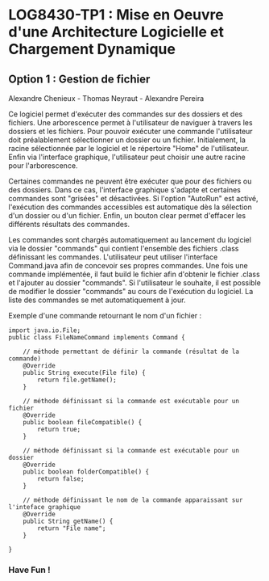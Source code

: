 # LOG8430-TP1 : Mise en Oeuvre d'une Architecture Logicielle et Chargement Dynamique
## Option 1 : Gestion de fichier
Alexandre Chenieux - Thomas Neyraut - Alexandre Pereira

Ce logiciel permet d'exécuter des commandes sur des dossiers et des fichiers. Une arborescence permet à l'utilisateur de naviguer à travers les dossiers et les fichiers. Pour pouvoir exécuter une commande l'utilisateur doit préalablement sélectionner un dossier ou un fichier. Initialement, la racine sélectionnée par le logiciel et le répertoire "Home" de l'utilisateur. Enfin via l'interface graphique, l'utilisateur peut choisir une autre racine pour l'arborescence.

Certaines commandes ne peuvent être exécuter que pour des fichiers ou des dossiers. Dans ce cas, l'interface graphique s'adapte et certaines commandes sont "grisées" et désactivées. Si l'option "AutoRun" est activé, l'exécution des commandes accessibles est automatique dès la sélection d'un dossier ou d'un fichier. Enfin, un bouton clear permet d'effacer les différents résultats des commandes.

Les commandes sont chargés automatiquement au lancement du logiciel via le dossier "commands" qui contient l'ensemble des fichiers .class définissant les commandes. L'utilisateur peut utiliser l'interface Command.java afin de concevoir ses propres commandes. Une fois une commande implémentée, il faut build le fichier afin d'obtenir le fichier .class et l'ajouter au dossier "commands". Si l'utilisateur le souhaite, il est possible de modifier le dossier "commands" au cours de l'exécution du logiciel. La liste des commandes se met automatiquement à jour.

Exemple d'une commande retournant le nom d'un fichier : 

    import java.io.File;
    public class FileNameCommand implements Command {

        // méthode permettant de définir la commande (résultat de la commande)
        @Override
        public String execute(File file) {
            return file.getName();
        }
        
        // méthode définissant si la commande est exécutable pour un fichier
        @Override
        public boolean fileCompatible() {
            return true;
        }
            
        // méthode définissant si la commande est exécutable pour un dossier
        @Override
        public boolean folderCompatible() {
            return false;
        }
            
        // méthode définissant le nom de la commande apparaissant sur l'inteface graphique
        @Override
        public String getName() {
            return "File name";
        }
        
    }


### Have Fun !
